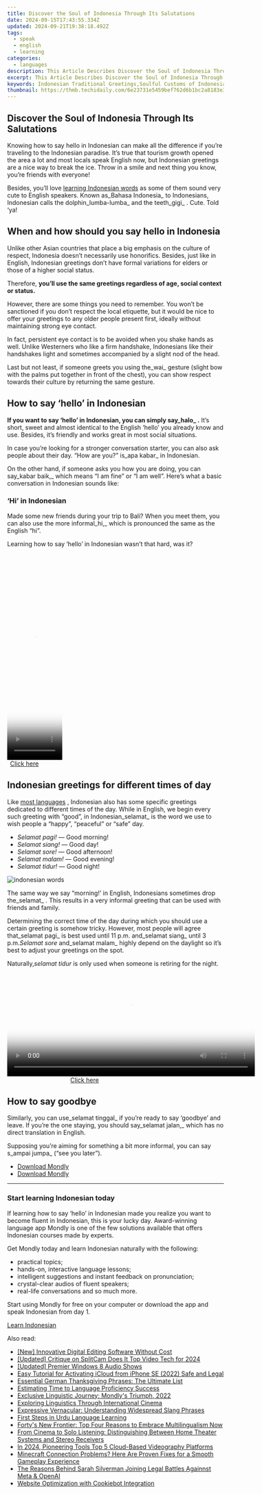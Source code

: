```yaml
---
title: Discover the Soul of Indonesia Through Its Salutations
date: 2024-09-15T17:43:55.334Z
updated: 2024-09-21T19:38:18.492Z
tags:
  - speak
  - english
  - learning
categories:
  - languages
description: This Article Describes Discover the Soul of Indonesia Through Its Salutations
excerpt: This Article Describes Discover the Soul of Indonesia Through Its Salutations
keywords: Indonesian Traditional Greetings,Soulful Customs of Indonesia,Understanding Indonesian Salutations,Exploring Indonesia's Social Etiquette,Cultural Significance of Greetings in Indonesia,Indonesia's Cultural Practices & Etiquette Guide,Greetings as a Reflection of Indonesian Identity
thumbnail: https://thmb.techidaily.com/6e23731e5459bef762d6b1bc2a8183e3bf6b31c4a9b6b999e3d277b3627f742d.jpg
---
```


## Discover the Soul of Indonesia Through Its Salutations

 Knowing how to say hello in Indonesian can make all the difference if you’re traveling to the Indonesian paradise. It’s true that tourism growth opened the area a lot and most locals speak English now, but Indonesian greetings are a nice way to break the ice. Throw in a smile and next thing you know, you’re friends with everyone!

 Besides, you’ll love [learning Indonesian words](https://app.adjust.io/5ixfg4k?campaign=blog-post-id-6912&fallback=https%3A%2F%2Fapp.mondly.com?avangate%5Fsrc=blog-post-id-6912?mother%5Flang=en%5Fus?target%5Flang=id&redirect%5Fandroid=https%3A%2F%2Fplay.google.com%2Fstore%2Fapps%2Fdetails%3Fid%3Dcom.atistudios.mondly.languages&redirect%5Fios=https%3A%2F%2Fitunes.apple.com%2Fapp%2Fid987873536&redirect%5Fmacos=https%3A%2F%2Fapp.mondly.com?avangate%5Fsrc=blog-post-id-6912?mother%5Flang=en%5Fus?target%5Flang=id) as some of them sound very cute to English speakers. Known as_Bahasa Indonesia_ to Indonesians, Indonesian calls the dolphin_lumba-lumba_ and the teeth_gigi_ . Cute. Told ‘ya!

## When and how should you say hello in Indonesia

 Unlike other Asian countries that place a big emphasis on the culture of respect, Indonesia doesn’t necessarily use honorifics. Besides, just like in English, Indonesian greetings don’t have formal variations for elders or those of a higher social status.

 Therefore, **you’ll use the same greetings regardless of age, social context or status.**

 However, there are some things you need to remember. You won’t be sanctioned if you don’t respect the local etiquette, but it would be nice to offer your greetings to any older people present first, ideally without maintaining strong eye contact.

 In fact, persistent eye contact is to be avoided when you shake hands as well. Unlike Westerners who like a firm handshake, Indonesians like their handshakes light and sometimes accompanied by a slight nod of the head.

 Last but not least, if someone greets you using the_wai_ gesture (slight bow with the palms put together in front of the chest), you can show respect towards their culture by returning the same gesture.

## How to say ‘hello’ in Indonesian

 **If you want to say ‘hello’ in Indonesian, you can simply say_halo_ .** It’s short, sweet and almost identical to the English ‘hello’ you already know and use. Besides, it’s friendly and works great in most social situations.

 In case you’re looking for a stronger conversation starter, you can also ask people about their day. “How are you?” is_apa kabar_ in Indonesian.

 On the other hand, if someone asks you how you are doing, you can say_kabar baik,_ which means “I am fine” or “I am well”. Here’s what a basic conversation in Indonesian sounds like:

### ‘Hi’ in Indonesian

 Made some new friends during your trip to Bali? When you meet them, you can also use the more informal_hi,_ which is pronounced the same as the English “hi”.

Learning how to say ‘hello’ in Indonesian wasn’t that hard, was it?

<!-- affiliate ads begin -->
<span id="1977028">
					<video width="128" height="480" style="cursor:pointer"
           poster="//a.impactradius-go.com/display-clicktoplayimage/1977028.png"
           onclick="if(!this.playClicked){this.play();this.setAttribute('controls',true);this.playClicked=true;}">
	   <source src="//a.impactradius-go.com/display-ad/22993-1977028">
	   <img src="//a.impactradius-go.com/display-clicktoplayimage/1977028.png" style="border: none; height: 100%; width: 100%; object-fit: contain">
	</video>
	<div style="width:80px;text-align:center"><a href="javascript:window.open(decodeURIComponent('https%3A%2F%2Fhomestyler.sjv.io%2Fc%2F5597632%2F1977028%2F22993'), '_blank');void(0);">Click here</a></div>
</span>
<img height="0" width="0" src="https://imp.pxf.io/i/5597632/1977028/22993" style="position:absolute;visibility:hidden;" border="0" />
<!-- affiliate ads end -->

## Indonesian greetings for different times of day

 Like [most languages](https://shop.mondly.com/affiliate.php?ACCOUNT=ATISTUDI&AFFILIATE=108875&PATH=https://www.mondly.com?AFFILIATE=108875) , Indonesian also has some specific greetings dedicated to different times of the day. While in English, we begin every such greeting with “good”, in Indonesian_selamat_ is the word we use to wish people a “happy”, “peaceful” or “safe” day.

* _Selamat pagi!_  — Good morning!
* _Selamat siang!_ — Good day!
* _Selamat sore!_ — Good afternoon!
* _Selamat malam!_ — Good evening!
* _Selamat tidur!_ — Good night!

![indonesian words](https://edge.mondly.com/blog/wp-content/uploads/2022/07/indonesian-words.png "Hello In Indonesian: A Quick Guide To Indonesian Greetings 2")

 The same way we say “morning!’ in English, Indonesians sometimes drop the_selamat_ . This results in a very informal greeting that can be used with friends and family.

 Determining the correct time of the day during which you should use a certain greeting is somehow tricky. However, most people will agree that_selamat pagi_ is best used until 11 p.m. and_selamat siang_ until 3 p.m._Selamat sore_ and_selamat malam_ highly depend on the daylight so it’s best to adjust your greetings on the spot.

 Naturally,_selamat tidur_ is only used when someone is retiring for the night.

<!-- affiliate ads begin -->
<span id="1983552">
					<video width="576" height="240" style="cursor:pointer"
           poster="//a.impactradius-go.com/display-clicktoplayimage/1983552.png"
           onclick="if(!this.playClicked){this.play();this.setAttribute('controls',true);this.playClicked=true;}">
	   <source src="//a.impactradius-go.com/display-ad/22993-1983552">
	   <img src="//a.impactradius-go.com/display-clicktoplayimage/1983552.png" style="border: none; height: 100%; width: 100%; object-fit: contain">
	</video>
	<div style="width:360px;text-align:center"><a href="javascript:window.open(decodeURIComponent('https%3A%2F%2Fhomestyler.sjv.io%2Fc%2F5597632%2F1983552%2F22993'), '_blank');void(0);">Click here</a></div>
</span>
<img height="0" width="0" src="https://imp.pxf.io/i/5597632/1983552/22993" style="position:absolute;visibility:hidden;" border="0" />
<!-- affiliate ads end -->

## How to say goodbye

 Similarly, you can use_selamat tinggal_ if you’re ready to say ‘goodbye’ and leave. If you’re the one staying, you should say_selamat jalan,_ which has no direct translation in English.

 Supposing you’re aiming for something a bit more informal, you can say s_ampai jumpa_ (“see you later”).

* [Download Mondly](https://www.facebook.com/sharer/sharer.php?u=https%3A%2F%2Fwww.mondly.com%2Fblog%2Fhello-in-indonesian%2F&t=Hello+in+Indonesian%3A+A+Quick+Guide+to+Indonesian+Greetings "Share on Facebook")
* [Download Mondly](https://shop.mondly.com/affiliate.php?ACCOUNT=ATISTUDI&AFFILIATE=108875&PATH=https://www.mondly.com?AFFILIATE=108875)

---

### Start learning Indonesian today

 If learning how to say ‘hello’ in Indonesian made you realize you want to become fluent in Indonesian, this is your lucky day. Award-winning language app Mondly is one of the few solutions available that offers Indonesian courses made by experts.

Get Mondly today and learn Indonesian naturally with the following:

* practical topics;
* hands-on, interactive language lessons;
* intelligent suggestions and instant feedback on pronunciation;
* crystal-clear audios of fluent speakers;
* real-life conversations and so much more.

 Start using Mondly for free on your computer or download the app and speak Indonesian from day 1.

[Learn Indonesian](https://adjt.mondly.com/5ixfg4k?campaign=blog-post-id-6912&fallback=https%3A%2F%2Fapp.mondly.com%3Futm%5Fmedium%3Dblog%5Fblog-post-id-6912%26utm%5Fsource%3Dblog-post-id-6912&redirect%5Fmacos=https%3A%2F%2Fapp.mondly.com%3Futm%5Fmedium%3Dblog%5Fblog-post-id-6912%26utm%5Fsource%3Dblog-post-id-6912&redirect%5Fandroid=https%3A%2F%2Fplay.google.com%2Fstore%2Fapps%2Fdetails%3Fid%3Dcom.atistudios.mondly.languages%3Futm%5Fmedium%3Dblog%5Fblog-post-id-6912%26utm%5Fsource%3Dblog-post-id-6912&redirect%5Fios=https%3A%2F%2Fapps.apple.com%2Fapp%2Fapple-store%2Fid987873536%3Fpt%3D78954800%26ct%3Dblog-post-id-6912%26mt%3D8 "Learn Indonesian")

<ins class="adsbygoogle"
     style="display:block"
     data-ad-format="autorelaxed"
     data-ad-client="ca-pub-7571918770474297"
     data-ad-slot="1223367746"></ins>

<ins class="adsbygoogle"
     style="display:block"
     data-ad-client="ca-pub-7571918770474297"
     data-ad-slot="8358498916"
     data-ad-format="auto"
     data-full-width-responsive="true"></ins>

<span class="atpl-alsoreadstyle">Also read:</span>
<div><ul>
<li><a href="https://some-knowledge.techidaily.com/new-innovative-digital-editing-software-without-cost/"><u>[New] Innovative Digital Editing Software Without Cost</u></a></li>
<li><a href="https://screen-activity-recording.techidaily.com/updated-critique-on-splitcam-does-it-top-video-tech-for-2024/"><u>[Updated] Critique on SplitCam Does It Top Video Tech for 2024</u></a></li>
<li><a href="https://extra-skills.techidaily.com/updated-premier-windows-8-audio-shows/"><u>[Updated] Premier Windows 8 Audio Shows</u></a></li>
<li><a href="https://activate-lock.techidaily.com/easy-tutorial-for-activating-icloud-from-iphone-se-2022-safe-and-legal-by-drfone-ios/"><u>Easy Tutorial for Activating iCloud from iPhone SE (2022) Safe and Legal</u></a></li>
<li><a href="https://mondly-stories.techidaily.com/essential-german-thanksgiving-phrases-the-ultimate-list/"><u>Essential German Thanksgiving Phrases: The Ultimate List</u></a></li>
<li><a href="https://mondly-stories.techidaily.com/estimating-time-to-language-proficiency-success/"><u>Estimating Time to Language Proficiency Success</u></a></li>
<li><a href="https://mondly-stories.techidaily.com/exclusive-linguistic-journey-mondlys-triumph-2022/"><u>Exclusive Linguistic Journey: Mondly's Triumph, 2022</u></a></li>
<li><a href="https://mondly-stories.techidaily.com/exploring-linguistics-through-international-cinema/"><u>Exploring Linguistics Through International Cinema</u></a></li>
<li><a href="https://mondly-stories.techidaily.com/expressive-vernacular-understanding-widespread-slang-phrases/"><u>Expressive Vernacular: Understanding Widespread Slang Phrases</u></a></li>
<li><a href="https://mondly-stories.techidaily.com/first-steps-in-urdu-language-learning/"><u>First Steps in Urdu Language Learning</u></a></li>
<li><a href="https://mondly-stories.techidaily.com/fortys-new-frontier-top-four-reasons-to-embrace-multilingualism-now/"><u>Forty's New Frontier: Top Four Reasons to Embrace Multilingualism Now</u></a></li>
<li><a href="https://technical-tips.techidaily.com/from-cinema-to-solo-listening-distinguishing-between-home-theater-systems-and-stereo-receivers/"><u>From Cinema to Solo Listening: Distinguishing Between Home Theater Systems and Stereo Receivers</u></a></li>
<li><a href="https://digital-screen-recording.techidaily.com/in-2024-pioneering-tools-top-5-cloud-based-videography-platforms/"><u>In 2024, Pioneering Tools Top 5 Cloud-Based Videography Platforms</u></a></li>
<li><a href="https://win-blog.techidaily.com/1723001859828-minecraft-connection-problems-here-are-proven-fixes-for-a-smooth-gameplay-experience/"><u>Minecraft Connection Problems? Here Are Proven Fixes for a Smooth Gameplay Experience</u></a></li>
<li><a href="https://tech-revival.techidaily.com/the-reasons-behind-sarah-silverman-joining-legal-battles-againnst-meta-and-openai/"><u>The Reasons Behind Sarah Silverman Joining Legal Battles Againnst Meta & OpenAI</u></a></li>
<li><a href="https://solve-marvelous.techidaily.com/website-optimization-with-cookiebot-integration/"><u>Website Optimization with Cookiebot Integration</u></a></li>
</ul></div>


